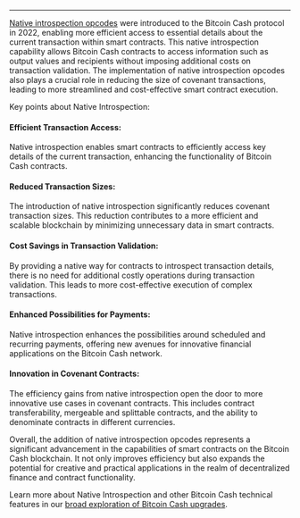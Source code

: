 ---
[Native introspection opcodes](https://gitlab.com/GeneralProtocols/research/chips/-/blob/master/CHIP-2021-02-Add-Native-Introspection-Opcodes.md) were introduced to the Bitcoin Cash protocol in 2022, enabling more efficient access to essential details about the current transaction within smart contracts. This native introspection capability allows Bitcoin Cash contracts to access information such as output values and recipients without imposing additional costs on transaction validation. The implementation of native introspection opcodes also plays a crucial role in reducing the size of covenant transactions, leading to more streamlined and cost-effective smart contract execution.

Key points about Native Introspection:

#### Efficient Transaction Access:

Native introspection enables smart contracts to efficiently access key details of the current transaction, enhancing the functionality of Bitcoin Cash contracts.

#### Reduced Transaction Sizes:

The introduction of native introspection significantly reduces covenant transaction sizes. This reduction contributes to a more efficient and scalable blockchain by minimizing unnecessary data in smart contracts.

#### Cost Savings in Transaction Validation:

By providing a native way for contracts to introspect transaction details, there is no need for additional costly operations during transaction validation. This leads to more cost-effective execution of complex transactions.

#### Enhanced Possibilities for Payments:

Native introspection enhances the possibilities around scheduled and recurring payments, offering new avenues for innovative financial applications on the Bitcoin Cash network.

#### Innovation in Covenant Contracts:

The efficiency gains from native introspection open the door to more innovative use cases in covenant contracts. This includes contract transferability, mergeable and splittable contracts, and the ability to denominate contracts in different currencies.

Overall, the addition of native introspection opcodes represents a significant advancement in the capabilities of smart contracts on the Bitcoin Cash blockchain. It not only improves efficiency but also expands the potential for creative and practical applications in the realm of decentralized finance and contract functionality.

Learn more about Native Introspection and other Bitcoin Cash technical features in our [broad exploration of Bitcoin Cash upgrades](https://bchfaq.com/what-is-the-difference-between-bitcoin-and-bitcoin-cash-part-4/#bitcoin-cash-upgrades).